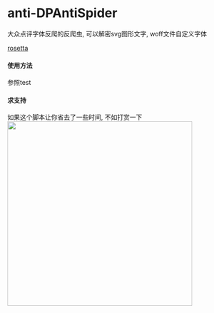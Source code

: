 # anti-DPAntiSpider
大众点评字体反爬的反爬虫, 可以解密svg图形文字, woff文件自定义字体

[rosetta](https://zh.wikipedia.org/wiki/%E7%BE%85%E5%A1%9E%E5%A1%94%E7%9F%B3%E7%A2%91)

#### 使用方法
参照test

#### 求支持
如果这个脚本让你省去了一些时间, 不如打赏一下
<img src="http://ww1.sinaimg.cn/large/006tNc79ly1g5c7kc6tixj30u014qwiw.jpg" width="414" hegiht="562" align=center />